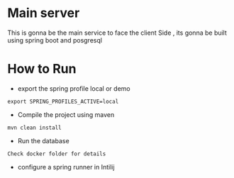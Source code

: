 # Main server

This is gonna be the main service to face the client Side , its gonna be built using spring boot and posgresql 


# How to Run


* export the spring profile local or demo 
``` 
export SPRING_PROFILES_ACTIVE=local 
```


* Compile the project using maven 
``` 
mvn clean install  
```

* Run the database 
``` 
Check docker folder for details 
```

* configure a spring runner in Intilij 